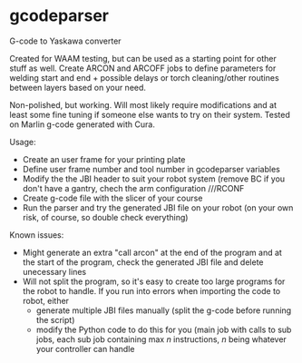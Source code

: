 # gcodeparser
G-code to Yaskawa converter

Created for WAAM testing, but can be used as a starting point for other stuff as well. Create ARCON and ARCOFF jobs to define parameters for welding start and end + possible delays or torch cleaning/other routines between layers based on your need.

Non-polished, but working. Will most likely require modifications and at least some fine tuning if someone else wants to try on their system. Tested on Marlin g-code generated with Cura.

Usage:
 * Create an user frame for your printing plate
 * Define user frame number and tool number in gcodeparser variables
 * Modify the the JBI header to suit your robot system (remove BC if you don't have a gantry, chech the arm configuration ///RCONF
 * Create g-code file with the slicer of your course
 * Run the parser and try the generated JBI file on your robot (on your own risk, of course, so double check everything)

Known issues:
 * Might generate an extra "call arcon" at the end of the program and at the start of the program, check the generated JBI file and delete unecessary lines
 * Will not split the program, so it's easy to create too large programs for the robot to handle. If you run into errors when importing the code to robot, either
   * generate multiple JBI files manually (split the g-code before running the script)
   * modify the Python code to do this for you (main job with calls to sub jobs, each sub job containing max _n_ instructions, _n_ being whatever your controller can handle
